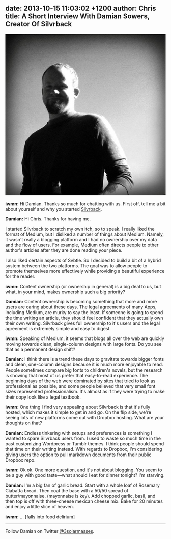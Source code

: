 date: 2013-10-15 11:03:02 +1200
author: Chris
title: A Short Interview With Damian Sowers, Creator Of Silvrback
----

![damian.jpg](/media/2013-10-15-damian.jpg)

<!-- excerpt -->

**iwmn:** Hi Damian. Thanks so much for chatting with us. First off, tell me a bit about yourself and why you started [Silvrback](https://www.silvrback.com/).

**Damian:** Hi Chris. Thanks for having me. 

I started Silvrback to scratch my own itch, so to speak. I really liked the format of Medium, but I disliked a number of things about Medium. Namely, it wasn't really a blogging platform and I had no ownership over my data and the flow of users. For example, Medium often directs people to other author's articles after they are done reading your piece. 

I also liked certain aspects of Svbtle. So I decided to build a bit of a hybrid system between the two platforms. The goal was to allow people to promote themselves more effectively while providing a beautiful experience for the reader. 

<!-- /excerpt -->

**iwmn:** Content ownership (or ownership in general) is a big deal to us, but what, in your mind, makes ownership such a big priority?

**Damian:** Content ownership is becoming something that more and more users are caring about these days. The legal agreements of many Apps, including Medium, are murky to say the least. If someone is going to spend the time writing an article, they should feel confident that they actually own their own writing. Silvrback gives full ownership to it's users and the legal agreement is extremely simple and easy to digest. 

**iwmn:** Speaking of Medium, it seems that blogs all over the web are quickly moving towards clean, single-column designs with large fonts. Do you see that as a permanent design shift?

**Damian:** I think there is a trend these days to gravitate towards bigger fonts and clean, one-column designs because it is much more enjoyable to read. People sometimes compare big fonts to children's novels, but the research is showing that most of us prefer that easy-to-read experience. The beginning days of the web were dominated by sites that tried to look as professional as possible, and some people believed that very small font sizes represented professionalism. It's almost as if they were trying to make their copy look like a legal textbook. 

**iwmn:** One thing I find very appealing about Silvrback is that it's fully hosted, which makes it simple to get in and go. On the flip side, we're seeing lots of new platforms come out with Dropbox hosting. What are your thoughts on that?

**Damian:** Endless tinkering with setups and preferences is something I wanted to spare Silvrback users from. I used to waste so much time in the past customizing Wordpress or Tumblr themes. I think people should spend that time on their writing instead. With regards to Dropbox, I'm considering giving users the option to pull markdown documents from their public Dropbox repo.

**iwmn:** Ok ok. One more question, and it's not about blogging. You seem to be a guy with good taste—what should I eat for dinner tonight? I'm starving.

**Damian:** I'm a big fan of garlic bread. Start with a whole loaf of Rosemary Ciabatta bread. Then coat the base with a 50/50 spread of butter/mayonnaise. (mayonnaise is key). Add chopped garlic, basil, and then top is off with three-cheese mexican cheese mix. Bake for 20 minutes and enjoy a little slice of heaven.

**iwmn:** ... [falls into food delirium]

***

Follow Damian on Twitter [@3solarmasses](https://twitter.com/3solarmasses).
